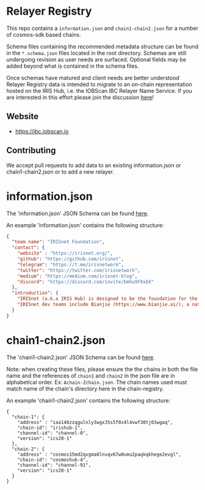 # Relayer Registry

This repo contains a `information.json` and `chain1-chain2.json` for a number of cosmos-sdk based chains. 

Schema files containing the recommended metadata structure can be found in the `*.schema.json` files located in the root directory. Schemas are still undergoing revision as user needs are surfaced. Optional fields may be added beyond what is contained in the schema files.

Once schemas have matured and client needs are better understood Relayer Registry data is intended to migrate to an on-chain representation hosted on the IRIS Hub, i.e. the IOBScan IBC Relayer Name Service. If you are interested in this effort please join the discussion [here](https://discord.com/invite/bmhu9F9xbX)!

## Website
- https://ibc.iobscan.io

## Contributing

We accept pull requests to add data to an existing information.json or chain1-chain2.json or to add a new relayer.

# information.json

The 'information.json' JSON Schema can be found [here](/information.schema.json).

An example 'information.json' contains the following structure:

```json
{
  "team name": "IRISnet Foundation",
  "contact": {
    "website" : "https://irisnet.org/",
    "github": "https://github.com/irisnet",
    "telegram": "https://t.me/irisnetwork",
    "twitter": "https://twitter.com/irisnetwork",
    "medium": "https://medium.com/irisnet-blog",
    "discord": "https://discord.com/invite/bmhu9F9xbX"
  },
  "introduction": {
    "IRISnet (a.k.a IRIS Hub) is designed to be the foundation for the next generation distributed applications. Built with Cosmos-SDK, IRIS Hub enables cross-chain interoperability through a unified service model, while providing a variety of modules to support DeFi applications.",
    "IRISnet dev teams include Bianjie (https://www.bianjie.ai/), a national award-winning blockchain technology team based in Shanghai, and Tendermint (https://tendermint.com/), the world-famous team that created the Tendermint consensus engine and the Cosmos project."
  }
}
```

# chain1-chain2.json

The 'chain1-chain2.json' JSON Schema can be found [here](/chain1-chain2.schema.json).

Note: when creating these files, please ensure the the chains in both the file name and the references of `chain1` and `chain2` in the json file are in alphabetical order. Ex: `Achain-Zchain.json`. The chain names used must match name of the chain's directory here in the chain-registry.

An example 'chain1-chain2.json' contains the following structure:

```
{
  "chain-1": {
    "address" : "iaa148zzqgulnly3wgx35s5f0z4l4vwf30tj03wgaq",
    "chain-id": "irishub-1",
    "channel-id": "channel-0",
    "version": "ics20-1"
  },
  "chain-2": {
    "address" : "cosmos15md2qvgma8lnvqv67w0umu2paqkqkhege2evgl",
    "chain-id": "cosmoshub-4",
    "channel-id": "channel-91",
    "version": "ics20-1"
  }
}
```
